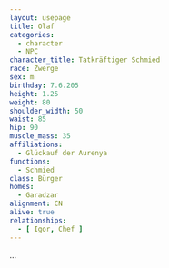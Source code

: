 ```yaml
---
layout: usepage
title: Olaf
categories:
  - character
  - NPC
character_title: Tatkräftiger Schmied
race: Zwerge
sex: m
birthday: 7.6.205
height: 1.25
weight: 80
shoulder_width: 50
waist: 85
hip: 90
muscle_mass: 35
affiliations:
  - Glückauf der Aurenya
functions:
  - Schmied
class: Bürger
homes:
  - Garadzar
alignment: CN
alive: true
relationships:
  - [ Igor, Chef ]
---
```


...